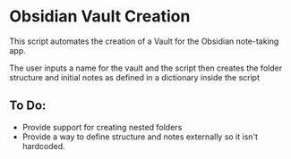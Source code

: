 # Obsidian Vault Creation
This script automates the creation of a Vault for the Obsidian note-taking app.

The user inputs a name for the vault and the script then creates the folder structure and initial notes as defined in a dictionary inside the script

## To Do:
* Provide support for creating nested folders
* Provide a way to define structure and notes externally so it isn't hardcoded.
